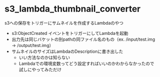 # s3_lambda_thumbnail_converter
s3への保存をトリガーにサムネイルを作成するLambdaのやつ

- s3:ObjectCreated イベントをトリガーにしてLambdaを起動
- 出力先は同じバケットの別pathの同ファイル名のもの（ex. /input/test.img → /output/test.img）
- サムネイルのサイズはLambdaのDescriptionに書き出した
  - いい方法なのかは知らない
  - Lambdaでの環境変数ってどう設定すればいいのかわからなかったので試しにやってみただけ